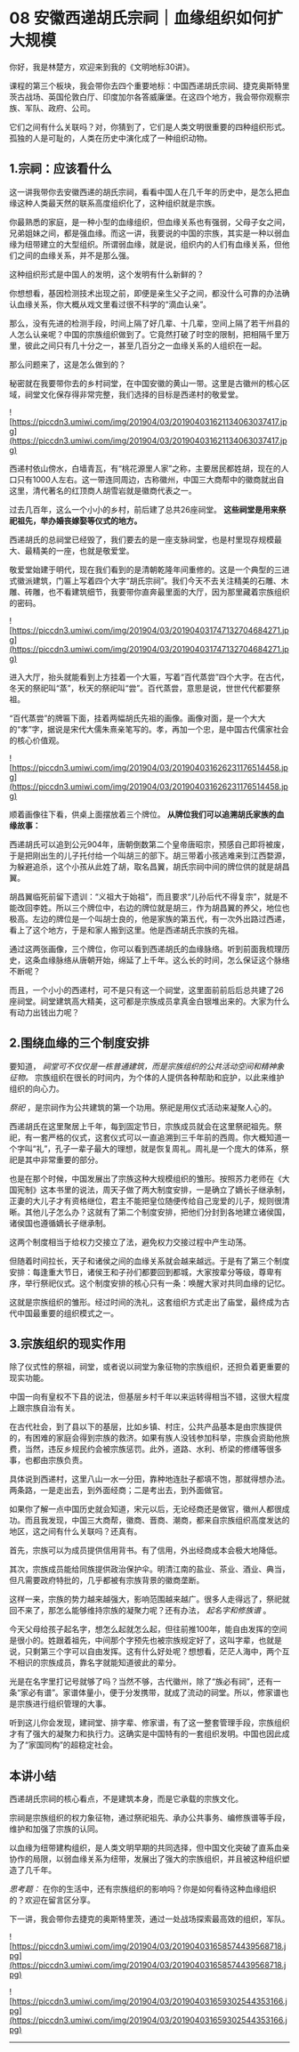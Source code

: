 # 08 安徽西递胡氏宗祠｜血缘组织如何扩大规模

你好，我是林楚方，欢迎来到我的《文明地标30讲》。

课程的第三个板块，我会带你去四个重要地标：中国西递胡氏宗祠、捷克奥斯特里茨古战场、英国伦敦白厅、印度加尔各答威廉堡。在这四个地方，我会带你观察宗族、军队、政府、公司。

它们之间有什么关联吗？对，你猜到了，它们是人类文明很重要的四种组织形式。孤独的人是可耻的，人类在历史中演化成了一种组织动物。

## 1.宗祠：应该看什么

这一讲我带你去安徽西递的胡氏宗祠，看看中国人在几千年的历史中，是怎么把血缘这种人类最天然的联系高度组织化了，这种组织就是宗族。

你最熟悉的家庭，是一种小型的血缘组织，但血缘关系也有强弱，父母子女之间，兄弟姐妹之间，都是强血缘。而这一讲，我要说的中国的宗族，其实是一种以弱血缘为纽带建立的大型组织。所谓弱血缘，就是说，组织内的人们有血缘关系，但他们之间的血缘关系，并不是那么强。

这种组织形式是中国人的发明，这个发明有什么新鲜的？

你想想看，基因检测技术出现之前，即便是亲生父子之间，都没什么可靠的办法确认血缘关系，你大概从戏文里看过很不科学的“滴血认亲”。

那么，没有先进的检测手段，时间上隔了好几辈、十几辈，空间上隔了若干州县的人怎么认亲呢？中国的宗族组织做到了。它竟然打破了时空的限制，把相隔千里万里，彼此之间只有几十分之一，甚至几百分之一血缘关系的人组织在一起。

那么问题来了，这是怎么做到的？

秘密就在我要带你去的乡村祠堂，在中国安徽的黄山一带。这里是古徽州的核心区域，祠堂文化保存得非常完整，我们选择的目标是西递村的敬爱堂。

![https://piccdn3.umiwi.com/img/201904/03/201904031621134063037417.jpg](https://piccdn3.umiwi.com/img/201904/03/201904031621134063037417.jpg)

西递村依山傍水，白墙青瓦，有“桃花源里人家”之称，主要居民都姓胡，现在的人口只有1000人左右。这一带连同周边，古称徽州，中国三大商帮中的徽商就出自这里，清代著名的红顶商人胡雪岩就是徽商代表之一。

过去几百年，这么一个小小的乡村，前后建了总共26座祠堂。 **这些祠堂是用来祭祀祖先，举办婚丧嫁娶等仪式的地方。**

西递胡氏的总祠堂已经毁了，我们要去的是一座支脉祠堂，也是村里现存规模最大、最精美的一座，也就是敬爱堂。

敬爱堂始建于明代，现在我们看到的是清朝乾隆年间重修的。这是一个典型的三进式徽派建筑，门匾上写着四个大字“胡氏宗祠”。我们今天不去关注精美的石雕、木雕、砖雕，也不看建筑细节，我要带你直奔最里面的大厅，因为那里藏着宗族组织的密码。

![https://piccdn3.umiwi.com/img/201904/03/201904031747132704684271.jpg](https://piccdn3.umiwi.com/img/201904/03/201904031747132704684271.jpg)

进入大厅，抬头就能看到上方挂着一个大匾，写着“百代蒸尝”四个大字。在古代，冬天的祭祀叫“蒸”，秋天的祭祀叫“尝”。百代蒸尝，意思是说，世世代代都要祭祖。

“百代蒸尝”的牌匾下面，挂着两幅胡氏先祖的画像。画像对面，是一个大大的“孝”字，据说是宋代大儒朱熹亲笔写的。孝，再加一个忠，是中国古代儒家社会的核心价值观。

![https://piccdn3.umiwi.com/img/201904/03/201904031626231176514458.jpg](https://piccdn3.umiwi.com/img/201904/03/201904031626231176514458.jpg)

顺着画像往下看，供桌上面摆放着三个牌位。 **从牌位我们可以追溯胡氏家族的血缘故事：**

西递胡氏可以追到公元904年，唐朝倒数第二个皇帝唐昭宗，预感自己即将被废，于是把刚出生的儿子托付给一个叫胡三的部下。胡三带着小孩逃难来到江西婺源，为躲避追杀，这个小孩从此姓了胡，取名昌翼，胡氏宗祠中间的牌位供的就是胡昌翼。

胡昌翼临死前留下遗训：“义祖大于始祖”，而且要求“儿孙后代不得复宗”，就是不能改回李姓。所以三个牌位中，右边的牌位就是胡三，作为胡昌翼的养父，地位也极高。左边的牌位是一个叫胡士良的，他是家族的第五代，有一次外出路过西递，看上了这个地方，于是和家人搬到这里。他是西递胡氏宗族的先祖。

通过这两张画像，三个牌位，你可以看到西递胡氏的血缘脉络。听到前面我梳理历史，这条血缘脉络从唐朝开始，绵延了上千年。这么长的时间，怎么保证这个脉络不断呢？

而且，一个小小的西递村，可不是只有这一个祠堂，这里面前前后后总共建了26座祠堂。祠堂建筑高大精美，这可都是宗族成员拿真金白银堆出来的。大家为什么有动力出钱出力呢？ 

## 2.围绕血缘的三个制度安排

要知道， *祠堂可不仅仅是一栋普通建筑，而是宗族组织的公共活动空间和精神象征物。* 宗族组织在很长的时间内，为个体的人提供各种帮助和庇护，以此来维护组织的向心力。

 *祭祀* ，是宗祠作为公共建筑的第一个功用。祭祀是用仪式活动来凝聚人心的。

西递胡氏在这里聚居上千年，每到固定节日，宗族成员就会在这里祭祀祖先。祭祀，有一套严格的仪式，这套仪式可以一直追溯到三千年前的西周。你大概知道一个字叫“礼”，孔子一辈子最大的理想，就是恢复周礼。周礼是一个庞大的体系，祭祀是其中非常重要的部分。

也是在那个时候，中国发展出了宗族这种大规模组织的雏形。按照苏力老师在《大国宪制》这本书里的说法，周天子做了两大制度安排，一是确立了嫡长子继承制，正妻的大儿子才有资格继位，君主不能把皇位随便传给自己宠爱的儿子，规则很清晰。其他儿子怎么办？这就有了第二个制度安排，把他们分封到各地建立诸侯国，诸侯国也遵循嫡长子继承制。

这两个制度相当于给权力交接立了法，避免权力交接过程中产生动荡。

但随着时间拉长，天子和诸侯之间的血缘关系就会越来越远。于是有了第三个制度安排：每逢重大节日，诸侯王和子孙们都要回到都城，大家按辈分等级，尊卑有序，举行祭祀仪式。这个制度安排的核心只有一条：唤醒大家对共同血缘的记忆。

这就是宗族组织的雏形。经过时间的洗礼，这套组织方式走出了庙堂，最终成为古代中国最重要的组织模式之一。

## 3.宗族组织的现实作用

除了仪式性的祭祖，祠堂，或者说以祠堂为象征物的宗族组织，还担负着更重要的现实功能。

中国一向有皇权不下县的说法，但基层乡村千年以来运转得相当不错，这很大程度上跟宗族自治有关。

在古代社会，到了县以下的基层，比如乡镇、村庄，公共产品基本是由宗族提供的，有困难的家庭会得到宗族的救济。如果有族人没钱参加科举，宗族会资助他旅费，当然，违反乡规民约会被宗族惩罚。此外，道路、水利、桥梁的修缮等很多事，也都由宗族负责。

具体说到西递村，这里八山一水一分田，靠种地连肚子都填不饱，那就得想办法。两条路，一是走出去，到外面经商；二是考出去，到外面做官。

如果你了解一点中国历史就会知道，宋元以后，无论经商还是做官，徽州人都很成功。而且我发现，中国三大商帮，徽商、晋商、潮商，都来自宗族组织高度发达的地区，这之间有什么关联吗？还真有。 

首先，宗族可以为成员提供信用背书。有了信用，外出经商成本会极大地降低。

其次，宗族成员能给同族提供政治保护伞。明清江南的盐业、茶业、酒业、典当，但凡需要政府特批的，几乎都被有宗族背景的徽商垄断。

这样一来，宗族的势力越来越强大，影响范围越来越广。很多人走得远了，祭祀就回不来了，那怎么能够维持宗族的凝聚力呢？还有办法， *起名字和修族谱* 。

今天父母给孩子起名字，想怎么起就怎么起，但往前推100年，能自由发挥的空间是很小的。姓跟着祖先，中间那个字预先也被宗族规定好了，这叫字辈，也就是说，只剩第三个字可以自由发挥。这有什么好处呢？想想看，茫茫人海中，两个互不相识的宗族成员，靠名字就能知道彼此的辈分。

光是在名字里打记号就够了吗？当然不够，古代徽州，除了“族必有祠”，还有一条“家必有谱”。家谱体量小，便于分发携带，就成了流动的祠堂。所以，修家谱也是宗族进行组织管理的大事。

听到这儿你会发现，建祠堂、排字辈、修家谱，有了这一整套管理手段，宗族组织才有了强大的凝聚力和执行力。这确实是中国特有的一套组织发明。中国也因此成为了“家国同构”的超稳定社会。

## 本讲小结

西递胡氏宗祠的核心看点，不是建筑本身，而是它承载的宗族文化。

宗祠是宗族组织的权力象征物，通过祭祀祖先、承办公共事务、编修族谱等手段，维护和加强了宗族的认同。

以血缘为纽带建构组织，是人类文明早期的共同选择，但中国文化突破了直系血亲协作的局限，以弱血缘关系为纽带，发展出了强大的宗族组织，并且被这种组织塑造了几千年。

 *思考题：* 在你的生活中，还有宗族组织的影响吗？你是如何看待这种血缘组织的？欢迎在留言区分享。

下一讲，我会带你去捷克的奥斯特里茨，通过一处战场探索最高效的组织，军队。

![https://piccdn3.umiwi.com/img/201904/03/201904031658574439568718.jpg](https://piccdn3.umiwi.com/img/201904/03/201904031658574439568718.jpg)

![https://piccdn3.umiwi.com/img/201904/03/201904031659302544353166.jpg](https://piccdn3.umiwi.com/img/201904/03/201904031659302544353166.jpg)

---
